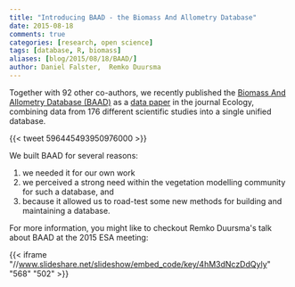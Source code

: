 ```yaml
---
title: "Introducing BAAD - the Biomass And Allometry Database"
date: 2015-08-18
comments: true
categories: [research, open science]
tags: [database, R, biomass]
aliases: [blog/2015/08/18/BAAD/]
author: Daniel Falster,  Remko Duursma
---
```



Together with 92 other co-authors, we recently published the [Biomass And
Allometry Database (BAAD)](https://github.com/dfalster/baad) as a [data
paper](https://www.esapubs.org/archive/ecol/E096/128/) in the journal Ecology,
combining data from 176 different scientific studies into a single unified
database.  

{{< tweet 596445493950976000 >}}

We built BAAD for several reasons: 

1. we needed it for our own work
2. we perceived a strong need within the vegetation modelling community for such a database, and 
3. because it allowed us to road-test some new methods for building and maintaining a database.

For more information, you might like to checkout Remko Duursma's talk about BAAD
at the 2015 ESA meeting:

{{< iframe "//www.slideshare.net/slideshow/embed_code/key/4hM3dNczDdQyly" "568" "502" >}}
